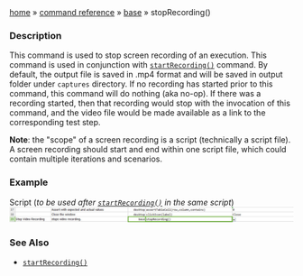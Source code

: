 <div class="breadcrumb">
	<a class="breadcrumb-level0" href="index.html">home</a> &raquo; 
	<a class="breadcrumb-level1" href="index.html">command reference</a> &raquo; 
	<a class="breadcrumb-level2" href="index.html">base</a> &raquo; 
	<span class="breadcrumb-level3">stopRecording()</span>
</div>


### Description
This command is used to stop screen recording of an execution. This command is used in conjunction with 
[`startRecording()`](startRecording().html) command. By default, the output file is saved in .mp4 format and 
will be saved in output folder under `captures` directory.  If no recording has started prior to this command, this 
command will do nothing (aka no-op).  If there was a recording started, then that recording would stop with the 
invocation of this command, and the video file would be made available as a link to the corresponding test step.

**Note**: the "scope" of a screen recording is a script (technically a script file).  A screen recording should start
and end within one script file, which could contain multiple iterations and scenarios.


### Example
Script (_to be used after [`startRecording()`](startRecording().html) in the same script_)
![script](image/stopRecording_02.png)


### See Also
- [`startRecording()`](startRecording().html)

